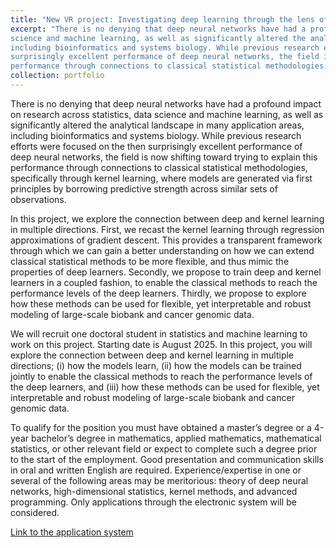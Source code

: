 ```yaml
---
title: "New VR project: Investigating deep learning through the lens of adaptive kernels"
excerpt: "There is no denying that deep neural networks have had a profound impact on research across statistics, data
science and machine learning, as well as significantly altered the analytical landscape in many application areas,
including bioinformatics and systems biology. While previous research efforts were focused on the then
surprisingly excellent performance of deep neural networks, the field is now shifting toward trying to explain this
performance through connections to classical statistical methodologies."
collection: portfolio
---
```



There is no denying that deep neural networks have had a profound impact on research across statistics, data
science and machine learning, as well as significantly altered the analytical landscape in many application areas,
including bioinformatics and systems biology. While previous research efforts were focused on the then
surprisingly excellent performance of deep neural networks, the field is now shifting toward trying to explain this
performance through connections to classical statistical methodologies, specifically through kernel learning,
where models are generated via first principles by borrowing predictive strength across similar sets of
observations.

In this project, we explore the connection between deep and kernel learning in multiple directions. First, we
recast the kernel learning through regression approximations of gradient descent. This provides a transparent
framework through which we can gain a better understanding on how we can extend classical statistical methods
to be more flexible, and thus mimic the properties of deep learners. Secondly, we propose to train deep and
kernel learners in a coupled fashion, to enable the classical methods to reach the performance levels of the deep
learners. Thirdly, we propose to explore how these methods can be used for flexible, yet interpretable and robust
modeling of large-scale biobank and cancer genomic data.

We will recruit one doctoral student in statistics and machine learning to work on this project. Starting date is August 2025. In this project, you will explore the connection between deep and kernel learning in multiple directions; (i) how the models learn, (ii) how the models can be trained jointly to enable the classical methods to reach the performance levels of the deep learners, and (iii) how these methods can be used for flexible, yet interpretable and robust modeling of large-scale biobank and cancer genomic data.

To qualify for the position you must have obtained a master’s degree or a 4-year bachelor’s degree in mathematics, applied mathematics, mathematical statistics, or other relevant field or expect to complete such a degree prior to the start of the employment. Good presentation and communication skills in oral and written English are required. Experience/expertise in one or several of the following areas may be meritorious: theory of deep neural networks, high-dimensional statistics, kernel methods, and advanced programming. Only applications through the electronic system will be considered. 

[Link to the application system](https://web103.reachmee.com/ext/I005/1035/job?site=7&lang=UK&validator=9b89bead79bb7258ad55c8d75228e5b7&job_id=p36059)

 

